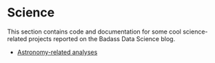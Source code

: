 # Science

This section contains code and documentation for some cool science-related projects reported on the Badass Data Science blog.

* [Astronomy-related analyses](astronomy)
